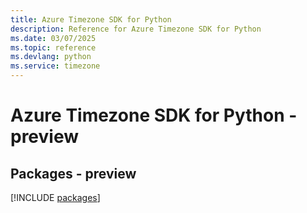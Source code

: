 ```yaml
---
title: Azure Timezone SDK for Python
description: Reference for Azure Timezone SDK for Python
ms.date: 03/07/2025
ms.topic: reference
ms.devlang: python
ms.service: timezone
---
```

# Azure Timezone SDK for Python - preview
## Packages - preview
[!INCLUDE [packages](timezone-index.md)]